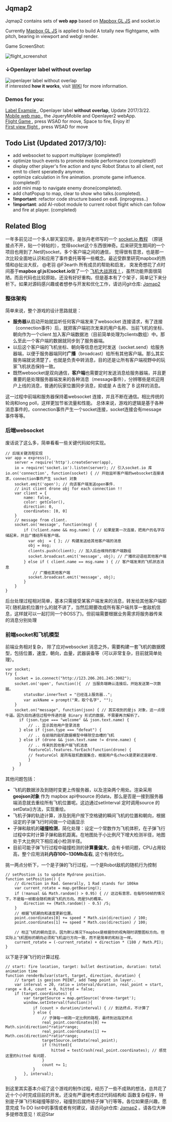 ## Jqmap2
Jqmap2 contains sets of **web app** based on <a href="https://www.mapbox.com/mapbox-gl-js/">Mapbox GL JS</a> and socket.io

Currently <a href="https://www.mapbox.com/mapbox-gl-js/">Mapbox GL JS</a> is applied to build A totally new flightgame, with pitch, bearing in viewport and webgl render.

Game ScreenShot:

![flight_screenshot](https://github.com/alex2wong/Jqmap2/blob/master/Asset/flight_screenshot.jpg?raw=true)

### ↓Openlayer label without overlap<br>
![openlayer label without overlap](https://github.com/alex2wong/Jqmap2/blob/master/Asset/Label_Func3.gif)
<br>
if interested **how it works**, visit [WIKI](https://github.com/alex2wong/Jqmap2/wiki/Openlayer-%E5%AE%9E%E7%8E%B0%E5%B8%A6%E7%A2%B0%E6%92%9E%E6%A3%80%E6%B5%8B%E7%9A%84%E6%A0%87%E6%B3%A8) for more information.

### **Demos** for you:
<a href="http://alex2wong.github.io/Jqmap2/label.html"> Label Example </a>, Openlayer label **without overlap**, Update 2017/3/22.
<br>
<a href="http://alex2wong.github.io/Jqmap2/"> Mobile web map </a>, the JqueryMobile and Openlayer2 webApp.
<br>
<a href="http://123.206.201.245/flight.html"> Flight Game </a>, press WSAD for move, Space to fire, Enjoy it!
<br>
<a href="http://alex2wong.github.io/Jqmap2/index2.html" > First view flight </a>, press WSAD for move

## Todo List (Updated 2017/3/10):
- add websocket to support multiplayer (completed!)
- optimize touch events to promote mobile performance (completed!)
- display other player's fire action and sync Robot Status to all client, not emit to client speratedly anymore.
- optimize calculation in fire animation. promote game influence.(completed!)
- add mini map to navigate enemy drone(completed).
- add chatPopup to map, clear to show who talks.(completed).
- **!important**: refactor code structure based on es6. (inprogress..)
- **!important**: add AI-robot module to current robot flight which can follow and fire at player. (completed)


## **Related Blog**

一年多前见过一个多人聊天室应用，是张丹老师写的一个 [socket.io 教程](http://blog.csdn.net/comhaqs/article/details/23824005) （原链接点不开，贴一个转帖的），觉得socket这个东西很神奇。后来研究生期间的一个项目也用到了.Net的socket，多个客户端之间的通信， 觉得很有意思，也是那一次比较全面地认识和应用了事件委托等等一些概念。最近受群里研究mapbox的热情和@扯淡大叔， @老羽 @F3earth 所有成员的帮助和启发， 突发奇想花了点时间基于**mapbox gl js**和**socket.io**做了一个 [飞机大战游戏！](http://123.206.201.245/flight.html)，虽然功能界面很简陋。而且代码也比较原始，还没有好好重构。但是基本有了个架子，简单记下来分析下。如果对源码感兴趣或者想参与开发和优化工作，请访问git仓库: [Jqmap2](https://github.com/alex2wong/Jqmap2)


### 整体架构
简单来说，整个游戏的设计思路就是：
- **服务器**从启动开始就监听任何客户端发来了websocket 连接请求，有了连接（connection事件）后，就把客户端初次发来的用户名称、当前飞机的坐标、朝向作为一个client 加入客户端数据池（目前简单处理为clients数组）中。那么至此一个客户端的数据就同步到了服务器端。
- 以后这个客户端的飞机坐标、朝向等信息也定时发送（socket.send）给服务器端，以便于服务器端同时**广播**（broadcast）给所有其他客户端。那么其实服务端就说清楚了，也就是负责中转消息，目的还是让所有客户端视野中的玩家飞机状态保持一致。
- 既然websocket是双向通信，**客户端**也需要定时发送消息给服务器端，并且更重要的是处理服务器端发来的各种消息（message事件），分辨哪些是欢迎用户上线的消息，普通的玩家位置同步消息，抑或是 A 击败了 B 这样的消息。

这一过程中前端和服务器保持着websocket 连接，并且不断在通信。相比传统的轮询和long poll，这样更加节省流量和性能。
总体来说，游戏的逻辑是基于各种消息事件的，connection事件产生一个socket连接，socket连接会有message 事件等等。
### 后端websocket
废话说了这么多，简单看看一些关键代码如何实现。
```
// 后端关键流程实现
var app = express(),
    server = require('http').createServer(app),
    io = require('socket.io').listen(server); // 引入socket.io 库
io.on('connection', function(socket) { // 开始监听客户端的websocket连接请求，connection事件产生 socket 对象
    socket.emit('open'); // 向该客户端发送open事件.
    // init client drone obj for each connection !!
    var client = {
        name: false,
        color: getColor(),
        direction: 0,
        coordinates: [0, 0]
    }
    // message from client.
    socket.on('message', function(msg) {
        if (!client.name && msg.name) { // 如果是第一次连接，把用户的名字存储起来，并且广播给所有客户端。
          var obj  = { }; // 构建发送给其他客户端的消息
          obj = msg;
          clients.push(client); // 加入后台维持的客户端数组
          socket.broadcast.emit('message', obj); // 广播欢迎语给其他客户端
        } else if ( client.name == msg.name ) { // 客户端发来的飞机状态消息
            // 广播给其他客户端
          socket.broadcast.emit('message', obj);
        }
    }
}

```
后台处理过程相对简单，基本只需接受某客户端发来的消息，转发给其他客户端即可( 随机敌机位置什么的就不讲了，当然后期要改成所有客户端共享一套敌机信息，这样就可以一起打同一个BOSS了)。但前端需要根据业务需求将服务器传来的消息分别处理

### 前端socket和飞机模型
前端业务相对复杂， 除了应对websocket 消息之外，需要构建一套飞机的数据模型，包括位置，速度，朝向，血量，武器装备等（可以非常复杂，目前就简单处理）。

```
var socket;
try {
    socket = io.connect("http://123.206.201.245:3002");
    socket.on('open', function(){  // 当服务端确认连接后，开始发送第一次数据。
        statusBar.innerText = "已经连上服务器..";
        var askName = prompt("来，取个名字", "");
    }
    socket.on("message", function(json) { // 其实收到的是js 对象，这一点很牛逼。因为双向通信过程中传递的是 Binary 形式的数据，不需要再次解析了。
      if (json.type === "welcome" && json.text.name) {
          // .. 显示其他用户登录消息
      } else if (json.type === "defeat") {
          // .. 在前端的敌机数据模型中移除空血槽的飞机
      } else if (drone && json.text.name != drone.name) {
          // .. 传来的其他客户端飞机消息
          featureCol.features.forEach(function(drone) {
          // featureCol 是所有敌机数据集合，根据用户名check是更新还是新增.
          }
      }
   }
```
其他问题包括：
- 飞机的数据涉及到随时变更上传服务器，以及渲染两个用处。渲染采用**geojson对象** 作为 mapbox api中source 的data，那么是否是一接到服务器端消息就去重绘所有飞机位置呢。这边通过setInterval 定时调用source 的 setData()方法，实现重绘。
- 飞机子弹的轨迹计算，涉及到用户按下空格键的瞬间飞机的位置和朝向，根据设定的子弹飞行时间做一个动画显示
- 子弹和敌机的**碰撞检测**，简化处理：设定一个常数作为飞机体积，在子弹飞行过程中实时计算子弹和敌机距离。在地图处于小比例尺下增大检测半径，地图处于大比例尺下相应减小检测半径。
- 目前可能子弹飞行过程中碰撞检测的**计算量偏大**，会有卡顿问题，CPU占用较高，整个应用消耗**内存100~130Mb左右**, 这个有待优化。

挑一两点分析下，一个是子弹的飞行过程，一个是Robot敌机的随机行为控制
```
// setPostion is to update Mydrone position.
function setPosition() {
    // direction in Rad. Generally, 1 Rad stands for 100km
    var current_rotate = map.getBearing(); 
    if (!manual && Math.random() > 0.95) { // 这边有意思，在每秒50帧的情况下，不是每一帧都会随机微调飞机的方向。而是5%的概率。
        direction += (Math.random() - 0.5) /5;
    }    
    // 根据飞机朝向和速度更新位置。
    point.coordinates[0] += speed * Math.sin(direction) / 100;
    point.coordinates[1] += speed * Math.cos(direction) / 100;
    
    // 校正飞机的朝向显示。因为默认情况下mapbox是根据你的视角随时调整图标方向。但实际上飞机图标的朝向必须和飞机运行方向一致，而不是简单的和标注一样。
    current_rotate = (-current_rotate) + direction * (180 / Math.PI);
}
```
以下是子弹飞行的计算过程.
```
// start: fire location, target: bullet destination, duration: total animation time
function renderBulvar(start, target, direction, duration) {
    // target is geojson POINT, add Temp point in layer.. 
    var interval = 20, ratio = interval/duration, real_point = start, range = 0.4, count = 0, hitted = false;
    if (target.coordinates) {
        var targetSource = map.getSource('drone-target');
        window.setInterval(function(){
            if (count > duration/interval) { // 到达终点，不计算了
            } else {
                // 子弹每一帧跑一定比例的路程，最终到达指定终点
                real_point.coordinates[0] += Math.sin(direction)*ratio*range;
                real_point.coordinates[1] += Math.cos(direction)*ratio*range;
                targetSource.setData(real_point);
                if (!hitted){
                    hitted = testCrash(real_point.coordinates); // 感觉这里的hitted 有问题.
                }
                count += 1;
            }
        }, interval);
    }
```

到这里其实基本介绍了这个游戏的制作过程，经历了一些不成熟的想法，总共花了近十个小时完成目前的开发。还没有严谨地考虑过代码结构和 函数复杂程序，特别是子弹飞行和碰撞等部分，碰撞到后就终结子弹飞行等等。各位如果感兴趣，愿意完成 To DO list中的事情或者有何建议，请访问git仓库: [Jqmap2](https://github.com/alex2wong/Jqmap2) 。请各位大神多提修改意见！欢迎Star

